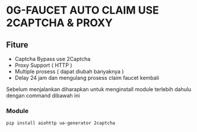 # 0G-FAUCET AUTO CLAIM USE 2CAPTCHA & PROXY 

## Fiture

- Captcha Bypass use 2Captcha
- Proxy Support ( HTTP )
- Multiple prosess ( dapat diubah banyaknya )
- Delay 24 jam dan mengulang prosess claim faucet kembali

Sebelum menjalankan diharapkan untuk menginstall module terlebih dahulu dengan command dibawah ini

### Module

```bash
pip install aiohttp ua-generator 2captcha


